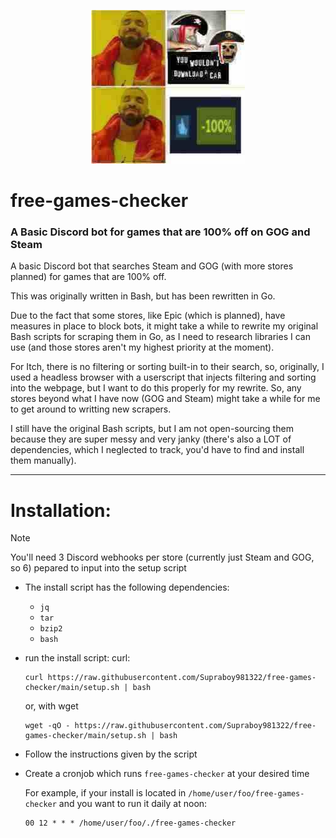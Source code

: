<p align="center">
  <img src="https://github.com/Supraboy981322/Basic-Discord-notification-for-100-off-GOG-and-Steam-games/raw/refs/heads/main/logo.png">
</p>

# free-games-checker

### A Basic Discord bot for games that are 100% off on GOG and Steam

A basic Discord bot that searches Steam and GOG (with more stores planned) for games that are 100% off.

This was originally written in Bash, but has been rewritten in Go.

Due to the fact that some stores, like Epic (which is planned), have measures in place to block bots, it might take a while to rewrite my original Bash scripts for scraping them in Go, as I need to research libraries I can use (and those stores aren't my highest priority at the moment).

For Itch, there is no filtering or sorting built-in to their search, so, originally, I used a headless browser with a userscript that injects filtering and sorting into the webpage, but I want to do this properly for my rewrite. So, any stores beyond what I have now (GOG and Steam) might take a while for me to get around to writting new scrapers.

I still have the original Bash scripts, but I am not open-sourcing them because they are super messy and very janky (there's also a LOT of dependencies, which I neglected to track, you'd have to find and install them manually).

---

# Installation:

>[!NOTE]
>You'll need 3 Discord webhooks per store (currently just Steam and GOG, so 6) pepared to input into the setup script 

- The install script has the following dependencies:
  - `jq`
  - `tar`
  - `bzip2`
  - `bash`
- run the install script:
    curl:
    ```shell
    curl https://raw.githubusercontent.com/Supraboy981322/free-games-checker/main/setup.sh | bash
    ```
    or, with wget
    ```shell
    wget -qO - https://raw.githubusercontent.com/Supraboy981322/free-games-checker/main/setup.sh | bash
    ```
- Follow the instructions given by the script
- Create a cronjob which runs `free-games-checker` at your desired time

    For example, if your install is located in `/home/user/foo/free-games-checker` and you want to run it daily at noon:
    ```crontab
    00 12 * * * /home/user/foo/./free-games-checker
    ```
